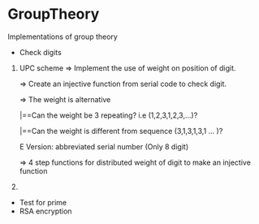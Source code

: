 # GroupTheory
Implementations of group theory 

  * Check digits
   1) UPC scheme
      => Implement the use of weight on position of digit. 
      
      => Create an injective function from serial code to check digit.
      
      => The weight is alternative
       
       |==Can the weight be 3 repeating? i.e (1,2,3,1,2,3,...)?
       
       |==Can the weight is different from sequence (3,1,3,1,3,1 ... )?
      
      E Version: abbreviated serial number (Only 8 digit)
      
      => 4 step functions for distributed weight of digit to make an injective function
   2) 
   
   
  * Test for prime
  * RSA encryption
